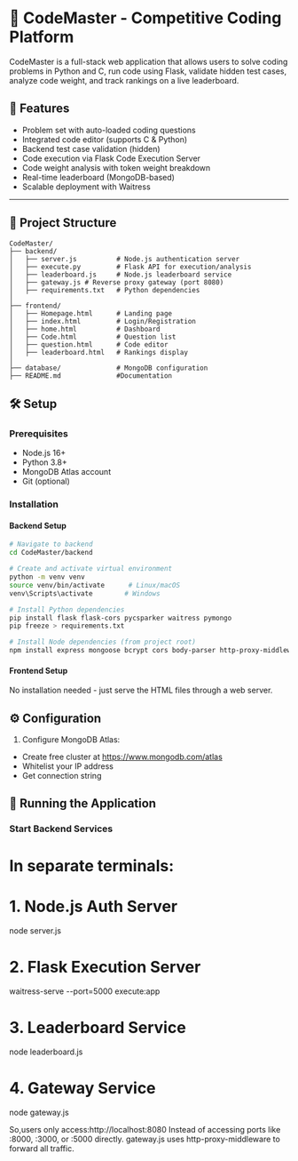 # 🧠 CodeMaster - Competitive Coding Platform

CodeMaster is a full-stack web application that allows users to solve coding problems in Python and C, run code using Flask, validate hidden test cases, analyze code weight, and track rankings on a live leaderboard.

## 🚀 Features

- Problem set with auto-loaded coding questions
- Integrated code editor (supports C & Python)
- Backend test case validation (hidden)
- Code execution via Flask Code Execution Server
- Code weight analysis with token weight breakdown
- Real-time leaderboard (MongoDB-based)
- Scalable deployment with Waitress

---

## 📁 Project Structure

```
CodeMaster/
├── backend/
│   ├── server.js          # Node.js authentication server
│   ├── execute.py         # Flask API for execution/analysis
│   ├── leaderboard.js     # Node.js leaderboard service
│   ├── gateway.js # Reverse proxy gateway (port 8080)
│   ├── requirements.txt   # Python dependencies
│   
├── frontend/
│   ├── Homepage.html      # Landing page
│   ├── index.html         # Login/Registration
│   ├── home.html          # Dashboard
│   ├── Code.html          # Question list
│   ├── question.html      # Code editor
│   ├── leaderboard.html   # Rankings display
│
├── database/              # MongoDB configuration
├── README.md              #Documentation
```

## 🛠️ Setup

### Prerequisites
- Node.js 16+
- Python 3.8+
- MongoDB Atlas account
- Git (optional)

### Installation

#### Backend Setup
```bash
# Navigate to backend
cd CodeMaster/backend

# Create and activate virtual environment
python -m venv venv
source venv/bin/activate      # Linux/macOS
venv\Scripts\activate        # Windows

# Install Python dependencies
pip install flask flask-cors pycsparker waitress pymongo
pip freeze > requirements.txt

# Install Node dependencies (from project root)
npm install express mongoose bcrypt cors body-parser http-proxy-middleware
```

#### Frontend Setup
No installation needed - just serve the HTML files through a web server.

## ⚙️ Configuration


1. Configure MongoDB Atlas:
- Create free cluster at https://www.mongodb.com/atlas
- Whitelist your IP address
- Get connection string

## 🚀 Running the Application

### Start Backend Services

# In separate terminals:

# 1. Node.js Auth Server
node server.js

# 2. Flask Execution Server
waitress-serve --port=5000 execute:app

# 3. Leaderboard Service
node leaderboard.js


# 4. Gateway Service
node gateway.js

So,users only access:http://localhost:8080
Instead of accessing ports like :8000, :3000, or :5000 directly.
gateway.js uses http-proxy-middleware to forward all traffic.

